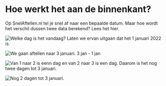 <script context="module">
	export const prerender = true;
</script>

<script>
	import Meta from "$lib/meta.svelte";
</script>

<Meta title="Hoe werkt SnelAftellen.nl aan de binnenkant?" description="Op SnelAftellen.nl tel je snel af naar een bepaalde datum. Maar hoe wordt het verschil dussen twee data berekend? Lees het hier." />

# Hoe werkt het aan de binnenkant?

Op SnelAftellen.nl tel je snel af naar een bepaalde datum. Maar hoe wordt het
verschil dussen twee data berekend? Lees het hier.

![Welke dag is het vandaag? Laten we ervan uitgaan dat het 1 januari 2022 is.](/img/hoe/stap-1.png)

![We gaan aftellen naar 3 januari. 3 jan - 1 jan](/img/hoe/stap-2.png)

![Van 1 naar 2 is eenn dag en van 2 naar 3 is een dag. Daarom is het nog twee dagen tot 3 januari.](/img/hoe/stap-3.png)

![Nog 2 dagen tot 3 januari.](/img/hoe/stap-4.png)
